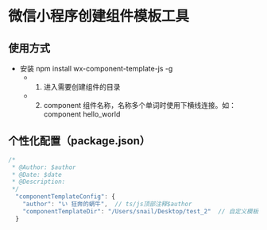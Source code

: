 # 微信小程序创建组件模板工具
## 使用方式
* 安装 npm install wx-component-template-js -g
  * 1. 进入需要创建组件的目录
  * 2. component 组件名称，名称多个单词时使用下横线连接。如：component hello_world

## 个性化配置（package.json）
```javascript
/*
 * @Author: $author
 * @Date: $date
 * @Description:
 */
  "componentTemplateConfig": {
    "author": "い 狂奔的蜗牛",  // ts/js顶部注释$author
    "componentTemplateDir": "/Users/snail/Desktop/test_2"  // 自定义模板绝对路径（wxml、wxss、json、ts/js所在目录）,如果不指定，则使用自带模板
  }
